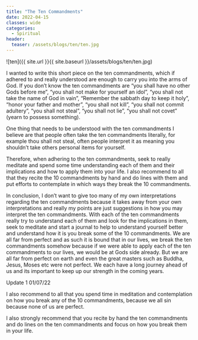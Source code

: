 ```yaml
---
title: "The Ten Commandments"
date: 2022-04-15
classes: wide
categories:
  - Spiritual
header: 
  teaser: /assets/blogs/ten/ten.jpg 
---
```


![ten]({{ site.url }}{{ site.baseurl }}/assets/blogs/ten/ten.jpg) 

I wanted to write this short piece on the ten commandments, which if adhered to and really understood are enough to carry you into the arms of God. If you don’t know the ten commandments are “you shall have no other Gods before me”, “you shall not make for yourself an idol”, “you shall not take the name of God in vain”, “Remember the sabbath day to keep it holy”, “honor your father and mother”, “you shall not kill”, “you shall not commit adultery”, “you shall not steal”, “you shall not lie”, “you shall not covet” (yearn to possess something).

One thing that needs to be understood with the ten commandments I believe are that people often take the ten commandments literally, for example thou shall not steal, often people interpret it as meaning you shouldn’t take others personal items for yourself. 

Therefore, when adhering to the ten commandments, seek to really meditate and spend some time understanding each of them and their implications and how to apply them into your life. I also recommend to all that they recite the 10 commandments by hand and do lines with them and put efforts to contemplate in which ways they break the 10 commandments.

In conclusion, I don’t want to give too many of my own interpretations regarding the ten commandments because it takes away from your own interpretations and really my points are just suggestions in how you may interpret the ten commandments. With each of the ten commandments really try to understand each of them and look for the implications in them, seek to meditate and start a journal to help to understand yourself better and understand how it is you break some of the 10 commandments. We are all far from perfect and as such it is bound that in our lives, we break the ten commandments somehow because if we were able to apply each of the ten commandments to our lives, we would be at Gods side already. But we are all far from perfect on earth and even the great masters such as Buddha, Jesus, Moses etc were not perfect. We each have a long journey ahead of us and its important to keep up our strength in the coming years.

Update 1 01/07/22

I also recommend to all that you spend time in meditation and contemplation on how you break any of the 10 commandments, because we all sin because none of us are perfect.

I also strongly recommend that you recite by hand the ten commandments and do lines on the ten commandments and focus on how you break them in your life.
